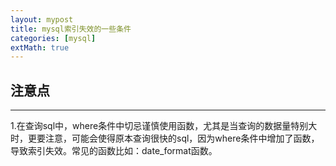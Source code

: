 ```yaml
---
layout: mypost
title: mysql索引失效的一些条件
categories: [mysql]
extMath: true
---
```



## 注意点

----------
  1.在查询sql中，where条件中切忌谨慎使用函数，尤其是当查询的数据量特别大时，更要注意，可能会使得原本查询很快的sql，因为where条件中增加了函数，导致索引失效。常见的函数比如：date_format函数。
